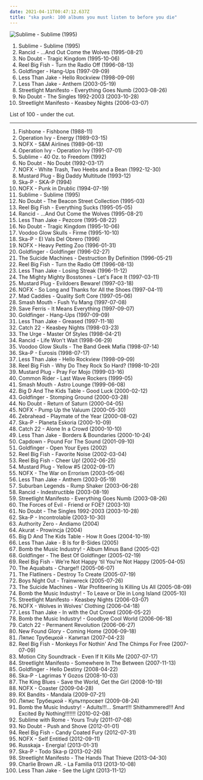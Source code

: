 ```yaml
---
date: 2021-04-11T00:47:12.637Z
title: "ska punk: 100 albums you must listen to before you die"
---
```

![Sublime - Sublime (1995)](https://img.discogs.com/Ufmdj-To-YcdwiTxBKk5MpsHWds=/fit-in/600x590/filters:strip_icc():format(jpeg):mode_rgb():quality(90)/discogs-images/R-644781-1556908119-5291.jpeg.jpg "Sublime - Sublime (1995)")
<ol class="albums">
<li data-cover="https://img.discogs.com/Ufmdj-To-YcdwiTxBKk5MpsHWds=/fit-in/600x590/filters:strip_icc():format(jpeg):mode_rgb():quality(90)/discogs-images/R-644781-1556908119-5291.jpeg.jpg" data-tags="ska" role="button">Sublime - Sublime (1995)</li>
<li data-cover="http://coverartarchive.org/release/20b3efeb-255a-3fde-8275-401bcf506489/3947787054-500.jpg" data-tags="punk" role="button">Rancid - ...And Out Come the Wolves (1995-08-21)</li>
<li data-cover="https://img.discogs.com/LrG3rpBdOc_pruUIvVqpEl3tHi0=/fit-in/600x587/filters:strip_icc():format(jpeg):mode_rgb():quality(90)/discogs-images/R-370484-1195840644.jpeg.jpg" data-tags="90s, ska, rock" role="button">No Doubt - Tragic Kingdom (1995-10-06)</li>
<li data-cover="http://coverartarchive.org/release/c7c20200-53d7-49a0-9133-4259b442ff72/7695999165-500.jpg" data-tags="ska, ska punk" role="button">Reel Big Fish - Turn the Radio Off (1996-08-13)</li>
<li data-cover="http://coverartarchive.org/release/794f6593-539d-30c5-88e8-81da977865ab/9644316431-500.jpg" data-tags="ska punk" role="button">Goldfinger - Hang-Ups (1997-09-09)</li>
<li data-cover="http://coverartarchive.org/release/65fedf02-2d09-3791-9f05-1f5ef71b3da5/2214272590-500.jpg" data-tags="ska, ska punk" role="button">Less Than Jake - Hello Rockview (1998-09-09)</li>
<li data-cover="https://img.discogs.com/cyDizY5ucEG5WjqBINdaFgJXRQA=/fit-in/600x600/filters:strip_icc():format(jpeg):mode_rgb():quality(90)/discogs-images/R-2692454-1296784825.jpeg.jpg" data-tags="ska punk, pop punk" role="button">Less Than Jake - Anthem (2003-05-19)</li>
<li data-cover="http://coverartarchive.org/release/c2fc3871-3ca1-4c00-b0a6-3297822b2662/3942852858-500.jpg" data-tags="ska, ska punk" role="button">Streetlight Manifesto - Everything Goes Numb (2003-08-26)</li>
<li data-cover="http://coverartarchive.org/release/5124e004-5d4d-32ec-8c0a-c6ad1e9da84e/8780110827-500.jpg" data-tags="alternative" role="button">No Doubt - The Singles 1992-2003 (2003-10-28)</li>
<li data-cover="http://coverartarchive.org/release/275b722f-d7f9-40ea-be38-286414febeb6/3942871458-500.jpg" data-tags="ska punk" role="button">Streetlight Manifesto - Keasbey Nights (2006-03-07)</li>
</ol>
List of 100 - under the cut.
<!-- more -->

_________________

<ol class="albums">
<li data-cover="https://img.discogs.com/BcSnxF4diDV_rRbRjXB5uOl8Y6M=/fit-in/500x307/filters:strip_icc():format(jpeg):mode_rgb():quality(90)/discogs-images/R-573900-1368976469-4214.jpeg.jpg" data-tags="ska punk" role="button">
Fishbone - Fishbone (1988-11)
</li>
<li data-cover="http://coverartarchive.org/release/3b7b3ed6-1d46-4d49-ad8d-014f3d4086bd/1482836258-500.jpg" data-tags="punk, ska, ska punk, punk rock" role="button">
Operation Ivy - Energy (1989-03-15)
</li>
<li data-cover="https://img.discogs.com/m8gMkP7Mn1jSXfEwT_KIW6ZwFqI=/fit-in/600x582/filters:strip_icc():format(jpeg):mode_rgb():quality(90)/discogs-images/R-1230764-1432802058-7063.jpeg.jpg" data-tags="punk rock, hardcore punk" role="button">
NOFX - S&M Airlines (1989-06-13)
</li>
<li data-cover="http://coverartarchive.org/release/7a5c73ca-9819-49dc-baec-bb99573720c8/23134904254-500.jpg" data-tags="punk" role="button">
Operation Ivy - Operation Ivy (1991-07-01)
</li>
<li data-cover="https://img.discogs.com/W3eZVU8t-xs-vnAnxPNb66ZCsxE=/fit-in/439x423/filters:strip_icc():format(jpeg):mode_rgb():quality(90)/discogs-images/R-586476-1287610524.gif.jpg" data-tags="ska, rock" role="button">
Sublime - 40 Oz. to Freedom (1992)
</li>
<li data-cover="http://coverartarchive.org/release/25eb2735-82dc-4503-bd33-82fbe8c4722f/3167361145-500.jpg" data-tags="ska, ska punk" role="button">
No Doubt - No Doubt (1992-03-17)
</li>
<li data-cover="https://img.discogs.com/eqR-qBFnLkP3ZarNfu9gMAUH1G8=/fit-in/600x595/filters:strip_icc():format(jpeg):mode_rgb():quality(90)/discogs-images/R-4068215-1517650061-7747.jpeg.jpg" data-tags="punk rock" role="button">
NOFX - White Trash, Two Heebs and a Bean (1992-12-30)
</li>
<li data-cover="http://coverartarchive.org/release/349e91cc-dafe-4fc6-a5e7-d486337c7883/23385371680-500.jpg" data-tags="ska punk" role="button">
Mustard Plug - Big Daddy Multitude (1993-12)
</li>
<li data-cover="https://img.discogs.com/yMpRGhb-fh0v9U25BPZsByznpvM=/fit-in/600x600/filters:strip_icc():format(jpeg):mode_rgb():quality(90)/discogs-images/R-1339432-1361440334-7934.jpeg.jpg" data-tags="ska" role="button">
Ska-P - SKA-P (1994)
</li>
<li data-cover="http://coverartarchive.org/release/7167fb50-0fc1-3735-82bd-83b5069e77c4/4801784404-500.jpg" data-tags="punk, punk rock" role="button">
NOFX - Punk in Drublic (1994-07-19)
</li>
<li data-cover="https://img.discogs.com/Ufmdj-To-YcdwiTxBKk5MpsHWds=/fit-in/600x590/filters:strip_icc():format(jpeg):mode_rgb():quality(90)/discogs-images/R-644781-1556908119-5291.jpeg.jpg" data-tags="ska" role="button">
Sublime - Sublime (1995)
</li>
<li data-cover="http://coverartarchive.org/release/b64eb5cf-ec72-3cf7-b3a7-d663583f40b7/4867481081-500.jpg" data-tags="ska" role="button">
No Doubt - The Beacon Street Collection (1995-03)
</li>
<li data-cover="http://coverartarchive.org/release/7237af3e-56ec-4b3d-9f90-89cf40b273ab/17552180567-500.jpg" data-tags="ska, ska punk" role="button">
Reel Big Fish - Everything Sucks (1995-05-05)
</li>
<li data-cover="http://coverartarchive.org/release/20b3efeb-255a-3fde-8275-401bcf506489/3947787054-500.jpg" data-tags="punk" role="button">
Rancid - ...And Out Come the Wolves (1995-08-21)
</li>
<li data-cover="http://coverartarchive.org/release/69317d19-8fbe-4113-9796-bc710b6650be/3747484935-500.jpg" data-tags="ska punk" role="button">
Less Than Jake - Pezcore (1995-08-22)
</li>
<li data-cover="https://img.discogs.com/LrG3rpBdOc_pruUIvVqpEl3tHi0=/fit-in/600x587/filters:strip_icc():format(jpeg):mode_rgb():quality(90)/discogs-images/R-370484-1195840644.jpeg.jpg" data-tags="90s, ska, rock" role="button">
No Doubt - Tragic Kingdom (1995-10-06)
</li>
<li data-cover="http://coverartarchive.org/release/d7440fac-605f-4188-b25d-0fae685fadb4/8433104434-500.jpg" data-tags="ska, ska punk" role="button">
Voodoo Glow Skulls - Firme (1995-10-10)
</li>
<li data-cover="http://coverartarchive.org/release/3414cb5d-d3bc-37b8-9392-8c525fa1af52/3334214007-500.jpg" data-tags="ska, ska punk" role="button">
Ska-P - El Vals Del Obrero (1996)
</li>
<li data-cover="https://img.discogs.com/16JYXn-ENmFrJY86Sd7iko2Bl7o=/fit-in/600x600/filters:strip_icc():format(jpeg):mode_rgb():quality(90)/discogs-images/R-4431927-1442231270-9611.jpeg.jpg" data-tags="punk rock, punk, skate punk" role="button">
NOFX - Heavy Petting Zoo (1996-01-31)
</li>
<li data-cover="http://coverartarchive.org/release/0693c832-6663-447a-908b-2273545a7a41/1863408288-500.jpg" data-tags="ska punk" role="button">
Goldfinger - Goldfinger (1996-02-27)
</li>
<li data-cover="http://coverartarchive.org/release/be48144f-8ead-4103-8aa7-c58a21de7f69/7257208992-500.jpg" data-tags="ska punk" role="button">
The Suicide Machines - Destruction By Definition (1996-05-21)
</li>
<li data-cover="http://coverartarchive.org/release/c7c20200-53d7-49a0-9133-4259b442ff72/7695999165-500.jpg" data-tags="ska, ska punk" role="button">
Reel Big Fish - Turn the Radio Off (1996-08-13)
</li>
<li data-cover="http://coverartarchive.org/release/9bc4688e-2268-4765-9d1c-f7c7d621304c/7535656529-500.jpg" data-tags="ska punk, ska" role="button">
Less Than Jake - Losing Streak (1996-11-12)
</li>
<li data-cover="http://coverartarchive.org/release/e58d27fb-e833-4bdf-a742-65c5fc45648a/3374874042-500.jpg" data-tags="ska, ska punk" role="button">
The Mighty Mighty Bosstones - Let's Face It (1997-03-11)
</li>
<li data-cover="http://coverartarchive.org/release/c73a08cf-6782-4d91-b19f-e0f1b2eb05d8/2424924040-500.jpg" data-tags="ska punk, ska" role="button">
Mustard Plug - Evildoers Beware! (1997-03-18)
</li>
<li data-cover="http://coverartarchive.org/release/b8409d6a-9a04-396d-95e4-e70ed27ecd68/10621864235-500.jpg" data-tags="punk rock, punk, skate punk" role="button">
NOFX - So Long and Thanks for All the Shoes (1997-04-11)
</li>
<li data-cover="http://coverartarchive.org/release/2b90f8fb-a0f0-39ee-9996-14756c5696b9/12734030834-500.jpg" data-tags="ska" role="button">
Mad Caddies - Quality Soft Core (1997-05-06)
</li>
<li data-cover="http://coverartarchive.org/release/fbbf15dd-6faf-4ef4-ae10-a0ae7c4acf23/5720775144-500.jpg" data-tags="rock" role="button">
Smash Mouth - Fush Yu Mang (1997-07-08)
</li>
<li data-cover="http://coverartarchive.org/release/a91e0362-3aaa-4d82-beee-e331a8fdfe72/10998135685-500.jpg" data-tags="ska" role="button">
Save Ferris - It Means Everything (1997-09-07)
</li>
<li data-cover="http://coverartarchive.org/release/794f6593-539d-30c5-88e8-81da977865ab/9644316431-500.jpg" data-tags="ska punk" role="button">
Goldfinger - Hang-Ups (1997-09-09)
</li>
<li data-cover="http://coverartarchive.org/release/771774fa-e510-4bd1-9a21-6f3f2e716ccd/16695513200-500.jpg" data-tags="punk, covers, ska punk, cover, punk covers" role="button">
Less Than Jake - Greased (1997-11-18)
</li>
<li data-cover="http://coverartarchive.org/release/b9396979-7a88-457e-82f0-11f469cdd44f/4397619199-500.jpg" data-tags="ska, ska punk" role="button">
Catch 22 - Keasbey Nights (1998-03-23)
</li>
<li data-cover="https://img.discogs.com/UwngDBJsmD7-M8R2S8_h6hF1hDE=/fit-in/526x533/filters:strip_icc():format(jpeg):mode_rgb():quality(90)/discogs-images/R-603950-1261065517.jpeg.jpg" data-tags="punk, ska, ska punk, crossover, post metal, jump-right-in" role="button">
The Urge - Master Of Styles (1998-04-21)
</li>
<li data-cover="https://img.discogs.com/gJuj3AxdwIXek8QMfdQm_iDE_Xg=/fit-in/600x609/filters:strip_icc():format(jpeg):mode_rgb():quality(90)/discogs-images/R-3263507-1360653308-9644.jpeg.jpg" data-tags="punk" role="button">
Rancid - Life Won't Wait (1998-06-29)
</li>
<li data-cover="http://coverartarchive.org/release/a0dfcd18-8b1a-4efe-aa62-13b44eefcd86/15586742775-500.jpg" data-tags="ska" role="button">
Voodoo Glow Skulls - The Band Geek Mafia (1998-07-14)
</li>
<li data-cover="http://coverartarchive.org/release/ddcc0477-d4b6-4201-85d1-df5e10482c16/28801509453-500.jpg" data-tags="ska, ska punk" role="button">
Ska-P - Eurosis (1998-07-17)
</li>
<li data-cover="http://coverartarchive.org/release/65fedf02-2d09-3791-9f05-1f5ef71b3da5/2214272590-500.jpg" data-tags="ska, ska punk" role="button">
Less Than Jake - Hello Rockview (1998-09-09)
</li>
<li data-cover="http://coverartarchive.org/release/a4926255-873e-44fd-ac3f-aa23c0286a10/16000973513-500.jpg" data-tags="ska" role="button">
Reel Big Fish - Why Do They Rock So Hard? (1998-10-20)
</li>
<li data-cover="http://coverartarchive.org/release/c749b99e-5b95-4f15-8ede-c4e651dfddba/26642486330-500.jpg" data-tags="ska" role="button">
Mustard Plug - Pray For Mojo (1999-03-16)
</li>
<li data-cover="https://img.discogs.com/26iUoLhV5IGa_TWTvpJF9b41G8E=/fit-in/600x600/filters:strip_icc():format(jpeg):mode_rgb():quality(90)/discogs-images/R-1146792-1603951387-6197.jpeg.jpg" data-tags="ska" role="button">
Common Rider - Last Wave Rockers (1999-05)
</li>
<li data-cover="https://img.discogs.com/U9znl1olQGmbi3dQjMPbJHMbrEM=/fit-in/600x591/filters:strip_icc():format(jpeg):mode_rgb():quality(90)/discogs-images/R-368203-1466108919-3862.jpeg.jpg" data-tags="rock, alternative" role="button">
Smash Mouth - Astro Lounge (1999-06-08)
</li>
<li data-cover="http://coverartarchive.org/release/069aa548-b883-462b-ab0e-4ebd0a3faede/8760204187-500.jpg" data-tags="punk, ska punk, ska" role="button">
Big D And The Kids Table - Good Luck (2000-02-12)
</li>
<li data-cover="http://coverartarchive.org/release/697a3456-745a-4286-b55e-1cfe2dc1f045/1759329939-500.jpg" data-tags="ska punk" role="button">
Goldfinger - Stomping Ground (2000-03-28)
</li>
<li data-cover="http://coverartarchive.org/release/babc0460-f5b0-47e9-abae-0b9df6b87deb/14791398017-500.jpg" data-tags="rock, ska" role="button">
No Doubt - Return of Saturn (2000-04-05)
</li>
<li data-cover="https://img.discogs.com/y31CTOsKV5Ub_SY9UmWcNqA7LzY=/fit-in/500x375/filters:strip_icc():format(jpeg):mode_rgb():quality(90)/discogs-images/R-4633945-1370558660-7579.jpeg.jpg" data-tags="punk rock, skate punk" role="button">
NOFX - Pump Up the Valuum (2000-05-30)
</li>
<li data-cover="http://coverartarchive.org/release/db66e6ec-b295-4f64-bd96-9311186d0df0/5571534834-500.jpg" data-tags="pop punk, punk rock, rapcore" role="button">
Zebrahead - Playmate of the Year (2000-08-02)
</li>
<li data-cover="http://coverartarchive.org/release/afd09c19-87f1-368e-8e9a-738186154f7f/25137146393-500.jpg" data-tags="ska punk, ska" role="button">
Ska-P - Planeta Eskoria (2000-10-09)
</li>
<li data-cover="http://coverartarchive.org/release/ae8739a0-209c-4ff9-bc8d-867b82b2ee34/7294941251-500.jpg" data-tags="ska punk" role="button">
Catch 22 - Alone In a Crowd (2000-10-10)
</li>
<li data-cover="http://coverartarchive.org/release/1d478195-58ba-3d18-a4db-61a7a84813e1/2279759228-500.jpg" data-tags="ska punk" role="button">
Less Than Jake - Borders & Boundaries (2000-10-24)
</li>
<li data-cover="https://img.discogs.com/WSwqNu9ppMi2xzXcuAgugV3sPKg=/fit-in/600x590/filters:strip_icc():format(jpeg):mode_rgb():quality(90)/discogs-images/R-1052646-1226812258.jpeg.jpg" data-tags="ska punk" role="button">
Capdown - Pound For The Sound (2001-09-10)
</li>
<li data-cover="https://img.discogs.com/yXqu2Oa8ZPJtoxM9QzB-3pZLh-g=/fit-in/600x594/filters:strip_icc():format(jpeg):mode_rgb():quality(90)/discogs-images/R-2512436-1289033350.jpeg.jpg" data-tags="punk rock, pop punk, ska punk" role="button">
Goldfinger - Open Your Eyes (2002)
</li>
<li data-cover="http://coverartarchive.org/release/0a07f1b1-5772-4a82-8f5c-5d4ac9532022/16120195921-500.jpg" data-tags="ska" role="button">
Reel Big Fish - Favorite Noise (2002-03-04)
</li>
<li data-cover="https://img.discogs.com/LwWZxiZvwMTey_dXq2s0OXoVx5s=/fit-in/320x319/filters:strip_icc():format(jpeg):mode_rgb():quality(90)/discogs-images/R-1554329-1328635839.jpeg.jpg" data-tags="ska punk, ska" role="button">
Reel Big Fish - Cheer Up! (2002-06-25)
</li>
<li data-cover="https://img.discogs.com/lX6GHwxBtezjfhTSEiNGyEbXsEQ=/fit-in/600x593/filters:strip_icc():format(jpeg):mode_rgb():quality(90)/discogs-images/R-395769-1392922372-3821.jpeg.jpg" data-tags="ska punk" role="button">
Mustard Plug - Yellow #5 (2002-09-17)
</li>
<li data-cover="http://coverartarchive.org/release/d6677b3e-757b-38eb-9961-07799bc22215/4801803195-500.jpg" data-tags="punk rock, punk" role="button">
NOFX - The War on Errorism (2003-05-06)
</li>
<li data-cover="https://img.discogs.com/cyDizY5ucEG5WjqBINdaFgJXRQA=/fit-in/600x600/filters:strip_icc():format(jpeg):mode_rgb():quality(90)/discogs-images/R-2692454-1296784825.jpeg.jpg" data-tags="ska punk, pop punk" role="button">
Less Than Jake - Anthem (2003-05-19)
</li>
<li data-cover="http://coverartarchive.org/release/d1acd38d-e01b-4de2-a929-ac1b72ec7d7c/3412654508-500.jpg" data-tags="ska" role="button">
Suburban Legends - Rump Shaker (2003-06-28)
</li>
<li data-cover="http://coverartarchive.org/release/631a47bd-cbf0-4191-ae34-49241f6189b7/3352557952-500.jpg" data-tags="punk" role="button">
Rancid - Indestructible (2003-08-19)
</li>
<li data-cover="http://coverartarchive.org/release/c2fc3871-3ca1-4c00-b0a6-3297822b2662/3942852858-500.jpg" data-tags="ska, ska punk" role="button">
Streetlight Manifesto - Everything Goes Numb (2003-08-26)
</li>
<li data-cover="http://coverartarchive.org/release/00fd8aec-1e25-4049-8e74-38e095009b34/5644167126-500.jpg" data-tags="ska" role="button">
The Forces of Evil - Friend or FOE? (2003-10)
</li>
<li data-cover="http://coverartarchive.org/release/5124e004-5d4d-32ec-8c0a-c6ad1e9da84e/8780110827-500.jpg" data-tags="alternative" role="button">
No Doubt - The Singles 1992-2003 (2003-10-28)
</li>
<li data-cover="http://coverartarchive.org/release/76df3695-a644-3b06-b36b-8e60494a04c2/3334255387-500.jpg" data-tags="ska" role="button">
Ska-P - Incontrolable (2003-10-30)
</li>
<li data-cover="https://img.discogs.com/dysrERWxIucpEFpcpqbGywS7lD4=/fit-in/600x576/filters:strip_icc():format(jpeg):mode_rgb():quality(90)/discogs-images/R-459716-1447563906-6213.jpeg.jpg" data-tags="punk rock, ska punk" role="button">
Authority Zero - Andiamo (2004)
</li>
<li data-cover="https://img.discogs.com/MSdFRkrA_XBkw_dEiS5f9MTrT4k=/fit-in/200x199/filters:strip_icc():format(jpeg):mode_rgb():quality(90)/discogs-images/R-1546079-1301302877.jpeg.jpg" data-tags="alternative, reggae, ska" role="button">
Akurat - Prowincja (2004)
</li>
<li data-cover="http://coverartarchive.org/release/8f19fa4e-f574-4c86-bc56-9362fb4f995a/4713235154-500.jpg" data-tags="ska" role="button">
Big D And The Kids Table - How It Goes (2004-10-19)
</li>
<li data-cover="https://img.discogs.com/ARfWr1y9Fl01T0go0q6E6U13KRY=/fit-in/600x527/filters:strip_icc():format(jpeg):mode_rgb():quality(90)/discogs-images/R-15208974-1588127902-8667.jpeg.jpg" data-tags="ska" role="button">
Less Than Jake - B Is for B-Sides (2005)
</li>
<li data-cover="http://coverartarchive.org/release/cece828f-b3e0-4b6f-a9ad-b6fa219c47c8/4723772725-500.jpg" data-tags="ska punk" role="button">
Bomb the Music Industry! - Album Minus Band (2005-02)
</li>
<li data-cover="http://coverartarchive.org/release/f84f64a3-e01f-4eb1-9547-6d3999f1593d/13617182004-500.jpg" data-tags="punk, ska" role="button">
Goldfinger - The Best Of Goldfinger (2005-02-19)
</li>
<li data-cover="https://img.discogs.com/COI79GHYa5Q31EB4PZlT6ucMbeU=/fit-in/500x500/filters:strip_icc():format(jpeg):mode_rgb():quality(90)/discogs-images/R-6463974-1419874590-8128.jpeg.jpg" data-tags="ska punk" role="button">
Reel Big Fish - We're Not Happy 'til You're Not Happy (2005-04-05)
</li>
<li data-cover="http://coverartarchive.org/release/f05702c0-a8ef-473f-9ce8-e9dbb4ca10a0/4964947583-500.jpg" data-tags="ska" role="button">
The Aquabats - Charge!! (2005-06-07)
</li>
<li data-cover="http://coverartarchive.org/release/6dcc37c9-8dee-46e1-aef5-1fb2b737841f/4812144056-500.jpg" data-tags="skunk rock" role="button">
The Flatliners - Destroy To Create (2005-07-19)
</li>
<li data-cover="http://coverartarchive.org/release/63593d1a-1075-4605-ae89-466c1ade1ccd/26393565243-500.jpg" data-tags="screamo, post-hardcore, alternative, emo, pop punk" role="button">
Boys Night Out - Trainwreck (2005-07-26)
</li>
<li data-cover="https://img.discogs.com/PNjGbQhy6lNCujx_Kdd2GBiuLyE=/fit-in/320x320/filters:strip_icc():format(jpeg):mode_rgb():quality(90)/discogs-images/R-651885-1285922617.jpeg.jpg" data-tags="punk" role="button">
The Suicide Machines - War Profiteering Is Killing Us All (2005-08-09)
</li>
<li data-cover="http://coverartarchive.org/release/267e744d-4019-4d40-b176-12afcec5a40b/4723780103-500.jpg" data-tags="ska, ska punk, diy" role="button">
Bomb the Music Industry! - To Leave or Die in Long Island (2005-10)
</li>
<li data-cover="http://coverartarchive.org/release/275b722f-d7f9-40ea-be38-286414febeb6/3942871458-500.jpg" data-tags="ska punk" role="button">
Streetlight Manifesto - Keasbey Nights (2006-03-07)
</li>
<li data-cover="http://coverartarchive.org/release/4108b6d8-4fa7-40e1-83c4-c49d3c70203d/3267519172-500.jpg" data-tags="punk rock" role="button">
NOFX - Wolves in Wolves' Clothing (2006-04-18)
</li>
<li data-cover="http://coverartarchive.org/release/4575d679-cb7c-48e9-9849-6227fafbec64/21326500958-500.jpg" data-tags="pop punk, ska punk" role="button">
Less Than Jake - In with the Out Crowd (2006-05-22)
</li>
<li data-cover="http://coverartarchive.org/release/41493b9e-4e4d-45fc-a755-f3b8354608f5/4734814573-500.jpg" data-tags="ska punk" role="button">
Bomb the Music Industry! - Goodbye Cool World (2006-06-18)
</li>
<li data-cover="http://coverartarchive.org/release/47fc9d3a-c6f9-43d4-80ab-b3448fb5460b/15535168668-500.jpg" data-tags="rock, ska, ska punk" role="button">
Catch 22 - Permanent Revolution (2006-06-27)
</li>
<li data-cover="http://coverartarchive.org/release/bb3f60de-b134-42f8-a298-a4b57913da12/15998652821-500.jpg" data-tags="pop punk" role="button">
New Found Glory - Coming Home (2006-09-18)
</li>
<li data-cover="http://coverartarchive.org/release/9dfd248f-9bce-490d-9ad6-d2b1a4038d17/1599387966-500.jpg" data-tags="belarusian, rock" role="button">
Ляпис Трубецкой - Капитал (2007-04-23)
</li>
<li data-cover="http://coverartarchive.org/release/5ae26f5d-c22b-4c19-a8f3-d5c133b98f48/3352654339-500.jpg" data-tags="ska punk, ska" role="button">
Reel Big Fish - Monkeys For Nothin' And The Chimps For Free (2007-07-09)
</li>
<li data-cover="http://coverartarchive.org/release/fce84812-b235-3b88-ac39-9e682c3642de/11117857971-500.jpg" data-tags="pop punk" role="button">
Motion City Soundtrack - Even If It Kills Me (2007-07-17)
</li>
<li data-cover="http://coverartarchive.org/release/f45d8414-31e4-4289-ba5b-12f2ea7bf40a/2233785241-500.jpg" data-tags="ska" role="button">
Streetlight Manifesto - Somewhere In The Between (2007-11-13)
</li>
<li data-cover="http://coverartarchive.org/release/d2527a0d-9d08-4afc-b995-a991433b73fc/6270370193-500.jpg" data-tags="pop punk, ska punk" role="button">
Goldfinger - Hello Destiny (2008-04-22)
</li>
<li data-cover="http://coverartarchive.org/release/195b1120-6f49-48d5-af0b-9753aad7be4b/10142577578-500.jpg" data-tags="ska-punk" role="button">
Ska-P - Lagrimas Y Gozos (2008-10-03)
</li>
<li data-cover="http://coverartarchive.org/release/4de390fa-42ce-3d6f-affa-a0946566ffd1/4812818167-500.jpg" data-tags="ska punk" role="button">
The King Blues - Save the World, Get the Girl (2008-10-19)
</li>
<li data-cover="http://coverartarchive.org/release/2109dc19-1081-4827-8246-85f81bf833e2/4801823238-500.jpg" data-tags="punk rock" role="button">
NOFX - Coaster (2009-04-28)
</li>
<li data-cover="http://coverartarchive.org/release/635101b2-65e0-402a-a80f-1723b4d665af/19657762187-500.jpg" data-tags="progressive rock, groove tech" role="button">
RX Bandits - Mandala (2009-07-21)
</li>
<li data-cover="http://coverartarchive.org/release/324cdbb0-578d-353c-a34b-401b24ce3b57/3117012656-500.jpg" data-tags="belarusian, ska punk" role="button">
Ляпис Трубецкой - Культпросвет (2009-08-24)
</li>
<li data-cover="http://coverartarchive.org/release/0d35cd68-6160-404c-8b9f-7d03ea8152d7/3263311252-500.jpg" data-tags="ska punk" role="button">
Bomb the Music Industry! - Adults!!!... Smart!!! Shithammered!!! And Excited By Nothing!!!!!!! (2010-02-08)
</li>
<li data-cover="http://coverartarchive.org/release/25a97fae-0cf7-4363-8fae-74b35ea88b14/4673555729-500.jpg" data-tags="rock, punk, reggae, ska punk" role="button">
Sublime with Rome - Yours Truly (2011-07-08)
</li>
<li data-cover="https://img.discogs.com/yTE95Iyji3idxlRz5HoDfUyskHQ=/fit-in/600x529/filters:strip_icc():format(jpeg):mode_rgb():quality(90)/discogs-images/R-3902469-1582178853-6309.jpeg.jpg" data-tags="alternative, pop" role="button">
No Doubt - Push and Shove (2012-01-01)
</li>
<li data-cover="http://coverartarchive.org/release/58acf0d2-1f23-410a-a4d4-9a2f7213923a/1648091823-500.jpg" data-tags="ska punk" role="button">
Reel Big Fish - Candy Coated Fury (2012-07-31)
</li>
<li data-cover="http://coverartarchive.org/release/cb457afb-4ead-45d5-95f1-fdd226b1edfa/3107628661-500.jpg" data-tags="punk rock" role="button">
NOFX - Self Entitled (2012-09-11)
</li>
<li data-cover="http://coverartarchive.org/release/8345b1ef-6036-4ca2-acdb-82b26c266ab0/4199037204-500.jpg" data-tags="metal, punk, ska, russian, ska punk, austrian, russian ska, turbo polka" role="button">
Russkaja - Energia! (2013-01-31)
</li>
<li data-cover="http://coverartarchive.org/release/aee40e9a-6f3c-4608-84d4-c880ae449b3f/4206327898-500.jpg" data-tags="spanish, ska punk, 2010s, ska-p, sony bmg, compilation album, greatest hits album, todo ska-p, k1r7m, tony lopez" role="button">
Ska-P - Todo Ska-p (2013-02-26)
</li>
<li data-cover="https://img.discogs.com/va4IjKKzW8IYcK5FhoG62NnRUnw=/fit-in/600x600/filters:strip_icc():format(jpeg):mode_rgb():quality(90)/discogs-images/R-4606117-1369755878-7901.jpeg.jpg" data-tags="ska punk" role="button">
Streetlight Manifesto - The Hands That Thieve (2013-04-30)
</li>
<li data-cover="http://coverartarchive.org/release/e563292f-5a19-4cf4-87ca-a6820f9dc96e/8566278172-500.jpg" data-tags="alternative rock, reggae, alternative metal, ska punk, male vocalists, pop-rock, skate punk, rap rock" role="button">
Charlie Brown JR. - La Familia 013 (2013-10-08)
</li>
<li data-cover="http://coverartarchive.org/release/cedde5b9-21a1-4733-b845-1de8c066f4df/28084970501-500.jpg" data-tags="ska punk" role="button">
Less Than Jake - See the Light (2013-11-12)
</li>
</ol>